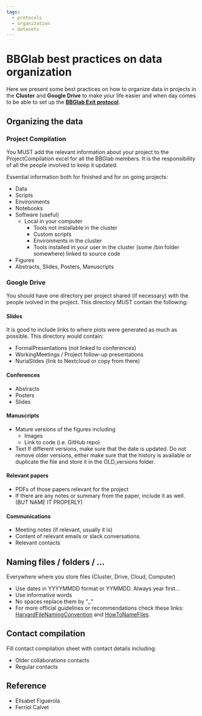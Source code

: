 ```yaml
---
tags:
  - protocols
  - organization
  - datasets
---
```

# BBGlab best practices on data organization

Here we present some best practices on how to organize data in projects in the **Cluster** and **Google Drive** to make your life easier and when day comes to be able to set up the **[BBGlab Exit protocol](https://drive.google.com/drive/folders/1veXAAucPqNQ2KIVFLyEJqPVjEeDcqsR-)**.

## Organizing the data

### Project Compilation

You MUST add the relevant information about your project to the ProjectCompilation excel for all the BBGlab members. It is the responsibility of all the people involved to keep it updated.

Essential information both for finished and for on going projects:

- Data
- Scripts
- Environments
- Notebooks
- Software (useful)
  - Local in your computer
    - Tools not installable in the cluster
    - Custom scripts
    - Environments in the cluster
    - Tools installed in your user in the cluster (some /bin folder somewhere) linked to source code
- Figures
- Abstracts, Slides, Posters, Manuscripts

### Google Drive

You should have one directory per project shared (if necessary) with the people ivolved in the project. This directory MUST contain the following:

#### Slides

It is good to include links to where plots were generated as much as possible. This directory would contain:

- FormalPresentations (not linked to conferences)
- WorkingMeetings / Project follow-up presentations
- NuriaSlides (link to Nextcloud or copy from there)

#### Conferences
  
- Abstracts
- Posters
- Slides

#### Manuscripts

- Mature versions of the figures including
  - Images
  - Link to code (i.e. GitHub repo)
- Text
If different versions, make sure that the date is updated. Do not remove older versions, either make sure that the history is available or duplicate the file and store it in the OLD_versions folder.

#### Relevant papers

- PDFs of those papers relevant for the project
- If there are any notes or summary from the paper, include it as well. (BUT NAME IT PROPERLY)

#### Communications

- Meeting notes (if relevant, usually it is)
- Content of relevant emails or slack conversations.
- Relevant contacts

## Naming files / folders / …

Everywhere where you store files (Cluster, Drive, Cloud, Computer)

- Use dates in YYYYMMDD format or YYMMDD. Always year first…
- Use informative words
- No spaces replace them by "_"
- For more official guidelines or recommendations check these links: [HarvardFileNamingConvention](https://datamanagement.hms.harvard.edu/plan-design/file-naming-conventions) and [HowToNameFiles](https://speakerdeck.com/jennybc/how-to-name-files).

## Contact compilation

Fill contact compilation sheet with contact details including:

- Older collaborations contacts
- Regular contacts

## Reference

- Elisabet Figuerola
- Ferriol Calvet

